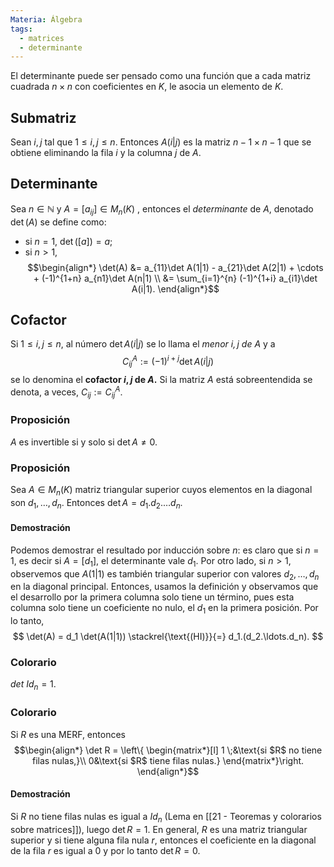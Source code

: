 ```yaml
---
Materia: Álgebra
tags:
  - matrices
  - determinante
---
```

El determinante puede ser pensado como una función que a cada matriz cuadrada $n \times n$ con coeficientes en $K$,  le asocia un elemento de $K$.
## Submatriz
Sean  $i, j$ tal que  $1 \le i,j \le n$. Entonces $A(i|j)$ es la matriz $n-1 \times n-1$ que se obtiene eliminando la fila $i$ y la columna $j$ de $A$.

## Determinante
Sea $n \in \mathbb N$ y $A =[a_{ij}] \in M_n(K)$ , entonces el *determinante* de $A$, denotado $\det(A)$ se define como:
- si $n=1$,  $\det([a]) =a$;
- si $n >1$, $$\begin{align*} \det(A) &=  a_{11}\det A(1|1) - a_{21}\det A(2|1) + \cdots + (-1)^{1+n}  a_{n1}\det A(n|1) \\ &= \sum_{i=1}^{n} (-1)^{1+i}  a_{i1}\det A(i|1). \end{align*}$$

## Cofactor
Si  $1 \le i,j \le n$, al número $\det A(i|j)$ se lo llama el *menor $i,j$ de $A$* y a $$C^A_{ij}:= (-1)^{i+j} \det A(i|j)$$ se lo denomina el **cofactor $i,j$ de $A$.** Si la matriz $A$ está sobreentendida se denota, a veces, $C_{ij} := C^A_{ij}$.

### Proposición
$A$ es invertible si y solo si $\det A \not=0$.


### Proposición
Sea $A \in M_n(K)$ matriz triangular  superior cuyos elementos en la diagonal son $d_1,\ldots,d_n$. Entonces $\det A = d_1.d_2.\ldots d_n$.

#### Demostración
Podemos demostrar el resultado por inducción sobre $n$: es claro que si $n=1$,  es decir si $A = [d_1]$, el determinante vale $d_1$. Por otro lado, si $n>1$,  observemos que $A(1|1)$ es también triangular superior con valores $d_2,\ldots,d_n$  en la diagonal principal. Entonces,  usamos la definición y observamos que el desarrollo por la primera  columna solo tiene un término, pues esta columna solo tiene un coeficiente no nulo, el $d_1$ en la primera posición. Por lo tanto, 
$$
\det(A) = d_1 \det(A(1|1)) \stackrel{\text{(HI)}}{=} d_1.(d_2.\ldots.d_n).
$$
### Colorario
 $det \ Id_n = 1$.


### Colorario
Si $R$ es una MERF, entonces
 $$\begin{align*} \det R = \left\{ \begin{matrix*}[l] 1 \;&\text{si $R$ no tiene filas nulas,}\\ 0&\text{si $R$ tiene filas nulas.} \end{matrix*}\right. \end{align*}$$

#### Demostración
Si $R$ no tiene filas nulas es igual a $Id_n$ (Lema en [[21 - Teoremas y colorarios sobre matrices]]), luego $\det R = 1$. En general, $R$ es una matriz triangular superior y si tiene alguna fila nula $r$, entonces el coeficiente en la diagonal de la fila $r$ es igual a $0$ y por lo tanto 	$\det R = 0$.


